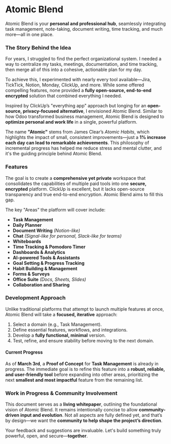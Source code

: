 # Atomic Blend

Atomic Blend is your **personal and professional hub**, seamlessly integrating task management, note-taking, document writing, time tracking, and much more—all in one place.

### The Story Behind the Idea

For years, I struggled to find the perfect organizational system. I needed a way to centralize my tasks, meetings, documentation, and time tracking, then merge all of this into a cohesive, actionable plan for my day.

To achieve this, I experimented with nearly every tool available—Jira, TickTick, Notion, Monday, ClickUp, and more. While some offered compelling features, none provided a **fully open-source, end-to-end encrypted** solution that combined everything I needed.

Inspired by ClickUp’s "everything app" approach but longing for an **open-source, privacy-focused alternative**, I envisioned Atomic Blend. Similar to how Odoo transformed business management, Atomic Blend is designed to **optimize personal and work life** in a single, powerful platform.

The name **"Atomic"** stems from James Clear’s _Atomic Habits_, which highlights the impact of small, consistent improvements—just a **1% increase each day can lead to remarkable achievements**. This philosophy of incremental progress has helped me reduce stress and mental clutter, and it's the guiding principle behind Atomic Blend.

### Features

The goal is to create a **comprehensive yet private** workspace that consolidates the capabilities of multiple paid tools into one **secure, encrypted** platform. ClickUp is excellent, but it lacks open-source transparency and true end-to-end encryption. Atomic Blend aims to fill this gap.

The key "Areas" the platform will cover include:

* &#x20;**Task Management**
* &#x20;**Daily Planner**
* &#x20;**Document Writing** _(Notion-like)_
* &#x20;**Chat** _(Signal-like for personal, Slack-like for teams)_
* &#x20;**Whiteboards**
* &#x20;**Time Tracking & Pomodoro Timer**
* &#x20;**Dashboards & Analytics**
* &#x20;**AI-powered Tools & Assistants**
* &#x20;**Goal Setting & Progress Tracking**
* &#x20;**Habit Building & Management**
* &#x20;**Forms & Surveys**
* &#x20;**Office Suite** _(Docs, Sheets, Slides)_
* &#x20;**Collaboration and Sharing**

### Development Approach

Unlike traditional platforms that attempt to launch multiple features at once, Atomic Blend will take a **focused, iterative** approach:

1. Select a domain (e.g., Task Management).
2. Define essential features, workflows, and integrations.
3. Develop a **fully functional, minimal** version.
4. Test, refine, and ensure stability before moving to the next domain.

#### **Current Progress**

As of **March 3rd**, a **Proof of Concept** for **Task Management** is already in progress. The immediate goal is to refine this feature into a **robust, reliable, and user-friendly tool** before expanding into other areas, prioritizing the next **smallest and most impactful** feature from the remaining list.

### Work in Progress & Community Involvement

This document serves as a **living whitepaper**, outlining the foundational vision of Atomic Blend. It remains intentionally concise to allow **community-driven input and evolution**. Not all aspects are fully defined yet, and that’s by design—we want the **community to help shape the project’s direction**.

Your feedback and suggestions are invaluable. Let's build something truly powerful, open, and secure—**together**.
